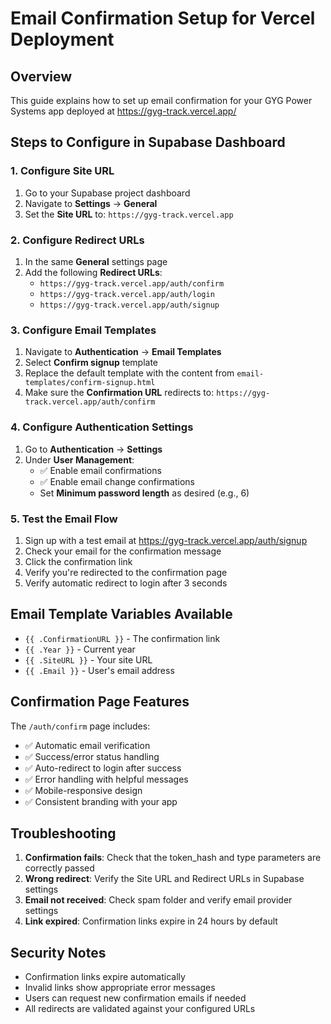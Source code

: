# Email Confirmation Setup for Vercel Deployment

## Overview
This guide explains how to set up email confirmation for your GYG Power Systems app deployed at https://gyg-track.vercel.app/

## Steps to Configure in Supabase Dashboard

### 1. Configure Site URL
1. Go to your Supabase project dashboard
2. Navigate to **Settings** → **General**
3. Set the **Site URL** to: `https://gyg-track.vercel.app`

### 2. Configure Redirect URLs
1. In the same **General** settings page
2. Add the following **Redirect URLs**:
   - `https://gyg-track.vercel.app/auth/confirm`
   - `https://gyg-track.vercel.app/auth/login`
   - `https://gyg-track.vercel.app/auth/signup`

### 3. Configure Email Templates
1. Navigate to **Authentication** → **Email Templates**
2. Select **Confirm signup** template
3. Replace the default template with the content from `email-templates/confirm-signup.html`
4. Make sure the **Confirmation URL** redirects to: `https://gyg-track.vercel.app/auth/confirm`

### 4. Configure Authentication Settings
1. Go to **Authentication** → **Settings**
2. Under **User Management**:
   - ✅ Enable email confirmations
   - ✅ Enable email change confirmations
   - Set **Minimum password length** as desired (e.g., 6)

### 5. Test the Email Flow
1. Sign up with a test email at https://gyg-track.vercel.app/auth/signup
2. Check your email for the confirmation message
3. Click the confirmation link
4. Verify you're redirected to the confirmation page
5. Verify automatic redirect to login after 3 seconds

## Email Template Variables Available
- `{{ .ConfirmationURL }}` - The confirmation link
- `{{ .Year }}` - Current year
- `{{ .SiteURL }}` - Your site URL
- `{{ .Email }}` - User's email address

## Confirmation Page Features
The `/auth/confirm` page includes:
- ✅ Automatic email verification
- ✅ Success/error status handling
- ✅ Auto-redirect to login after success
- ✅ Error handling with helpful messages
- ✅ Mobile-responsive design
- ✅ Consistent branding with your app

## Troubleshooting
1. **Confirmation fails**: Check that the token_hash and type parameters are correctly passed
2. **Wrong redirect**: Verify the Site URL and Redirect URLs in Supabase settings
3. **Email not received**: Check spam folder and verify email provider settings
4. **Link expired**: Confirmation links expire in 24 hours by default

## Security Notes
- Confirmation links expire automatically
- Invalid links show appropriate error messages
- Users can request new confirmation emails if needed
- All redirects are validated against your configured URLs
